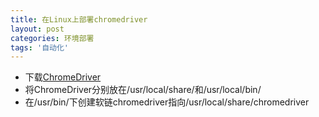 ```yaml
---
title: 在Linux上部署chromedriver
layout: post
categories: 环境部署
tags: '自动化'
---
```

* 下载[ChromeDriver](https://sites.google.com/a/chromium.org/chromedriver/downloads)
* 将ChromeDriver分别放在/usr/local/share/和/usr/local/bin/
* 在/usr/bin/下创建软链chromedriver指向/usr/local/share/chromedriver

